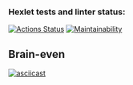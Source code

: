 ### Hexlet tests and linter status:

[![Actions Status](https://github.com/HDNofc/frontend-project-lvl1/workflows/hexlet-check/badge.svg)](https://github.com/HDNofc/frontend-project-lvl1/actions)
[![Maintainability](https://api.codeclimate.com/v1/badges/0ab432b81553929c59a5/maintainability)](https://codeclimate.com/github/HDNofc/frontend-project-lvl1/maintainability)

## Brain-even

[![asciicast](https://asciinema.org/a/7q926Oe9PsHP03GeZU3Hqy9Iu.svg)](https://asciinema.org/a/7q926Oe9PsHP03GeZU3Hqy9Iu)
